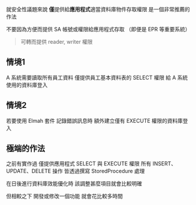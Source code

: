 就安全性議題來說
**僅**提供給**應用程式**適當資料庫物件存取權限
是一個非常推薦的作法

不要因為方便而提供 SA 帳號或權限給應用程式存取
（即便是 EPR 等重要系統）

> 可轉而提供 reader, writer 權限

## 情境1

A 系統需要讀取所有員工資料
僅提供員工基本資料表的 SELECT 權限
給 A 系統使用的資料庫登入

## 情境2

若要使用 Elmah 套件
記錄錯誤訊息時
額外建立僅有 EXECUTE 權限的資料庫登入

## 極端的作法

之前有實作過
僅提供應用程式 SELECT 與 EXECUTE 權限
所有 INSERT、UPDATE、DELETE 操作
皆透過撰寫 StoredProcedure 處理

在日後進行資料庫效能優化時
該調整甚麼項目就會比較明確

但相較之下
開發或修改一個功能
就會花比較多時間
